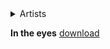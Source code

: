 <details>
<summary>Artists</summary>

?> Jiang Yingdong, graduated from Wuhan Conservatory of Music, specializing in music performance (trumpet), the best new male singer in mainland China, representative works: "kiss like a peach" and "In the eyes". Personal Profile: Name: Jiang Yingdong Gender: Male Date of Birth: 1994-7-18 Height: 178cm Weight: 55kg Ethnicity: Han Nationality Graduation Institution: Wuhan Conservatory of Music Speciality: Music Performance (Trumpet) Occupation: Singer Self-evaluation: During the school years, he studied trumpet with Mr. Li Fang, because he loves pop music and combined with his major, he studied jazz singing, specializing in jazz music standards and Pop music. Performance experience: In 2018, he released his own single "kiss like a peach" and "In the eyes".

</details>

**In the eyes** [download]()